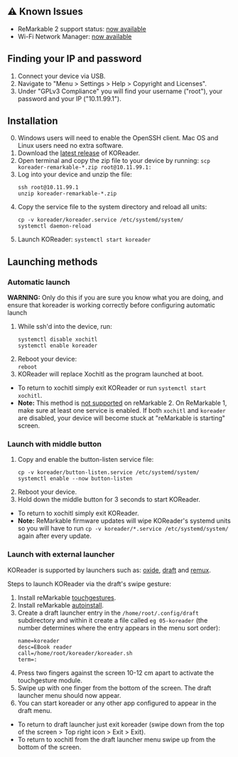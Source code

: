 ## :warning: Known Issues

- ReMarkable 2 support status: [now available](https://github.com/koreader/koreader/pull/6992#issuecomment-756667595)
- Wi-Fi Network Manager: [now available](https://github.com/koreader/koreader/pull/7216#issue-564667653)

## Finding your IP and password

1. Connect your device via USB.
2. Navigate to "Menu > Settings > Help > Copyright and Licenses".
3. Under "GPLv3 Compliance" you will find your username ("root"), your password and your IP ("10.11.99.1").

## Installation

0. Windows users will need to enable the OpenSSH client. Mac OS and Linux users need no extra software.
1. Download the [latest release](https://github.com/koreader/koreader/releases) of KOReader.
2. Open terminal and copy the zip file to your device by running:
   `scp koreader-remarkable-*.zip root@10.11.99.1:`
3. Log into your device and unzip the file:
   ```
   ssh root@10.11.99.1
   unzip koreader-remarkable-*.zip
   ```
4. Copy the service file to the system directory and reload all units:
   ```
   cp -v koreader/koreader.service /etc/systemd/system/
   systemctl daemon-reload
   ```
5. Launch KOReader:
   `systemctl start koreader`

## Launching methods

### Automatic launch
**WARNING:** Only do this if you are sure you know what you are doing, and ensure that koreader is working correctly before configuring automatic launch

1. While ssh'd into the device, run:
   ```
   systemctl disable xochitl
   systemctl enable koreader
   ```
2. Reboot your device:\
`reboot`
3. KOReader will replace Xochitl as the program launched at boot.
- To return to xochitl simply exit KOReader or run `systemctl start xochitl`.
- **Note:** This method is [not supported](https://github.com/koreader/koreader/issues/7076) on reMarkable 2. On ReMarkable 1, make sure at least one service is enabled. If both `xochitl` and `koreader` are disabled, your device will become stuck at "reMarkable is starting" screen.
### Launch with middle button

1. Copy and enable the button-listen service file:
   ```
   cp -v koreader/button-listen.service /etc/systemd/system/
   systemctl enable --now button-listen
   ```
2. Reboot your device.
3. Hold down the middle button for 3 seconds to start KOReader.
- To return to xochitl simply exit KOReader.
- **Note:** ReMarkable firmware updates will wipe KOReader's systemd units so you will have to run `cp -v koreader/*.service /etc/systemd/system/` again after every update.

### Launch with external launcher
KOReader is supported by launchers such as: [oxide](https://github.com/Eeems/oxide/releases), [draft](https://github.com/dixonary/draft-reMarkable) and [remux](https://rmkit.dev/apps/remux).

Steps to launch KOReader via the draft's swipe gesture:
1. Install reMarkable [touchgestures](https://github.com/ddvk/remarkable-touchgestures).
2. Install reMarkable [autoinstall](https://github.com/ddvk/remarkable-autoinstall).
3. Create a draft launcher entry in the `/home/root/.config/draft` subdirectory and within it create a file called `eg 05-koreader` (the number determines where the entry appears in the menu sort order):
   ```
   name=koreader
   desc=EBook reader
   call=/home/root/koreader/koreader.sh
   term=:
   ```
4. Press two fingers against the screen 10-12 cm apart to activate the touchgesture module.
5. Swipe up with one finger from the bottom of the screen. The draft launcher menu should now appear.
6. You can start koreader or any other app configured to appear in the draft menu.
- To return to draft launcher just exit koreader (swipe down from the top of the screen > Top right icon > Exit > Exit).
- To return to xochitl from the draft launcher menu swipe up from the bottom of the screen.